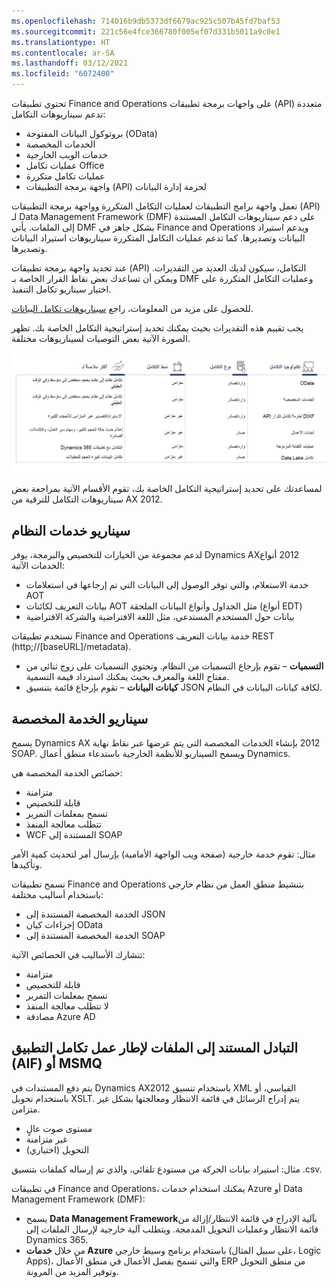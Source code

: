 ```yaml
---
ms.openlocfilehash: 714016b9db5373df6679ac925c507b45fd7baf53
ms.sourcegitcommit: 221c56e4fce366780f005ef07d331b5011a9c0e1
ms.translationtype: HT
ms.contentlocale: ar-SA
ms.lasthandoff: 03/12/2021
ms.locfileid: "6072400"
---
```

تحتوي تطبيقات Finance and Operations على واجهات برمجة تطبيقات (API) متعددة تدعم سيناريوهات التكامل:
 
- بروتوكول البيانات المفتوحة (OData)
- الخدمات المخصصة
- خدمات الويب الخارجية
- عمليات تكامل Office‬‏‫
- عمليات تكامل متكررة
- واجهة برمجة التطبيقات (API) لحزمة إدارة البيانات

تعمل واجهة برامج التطبيقات لعمليات التكامل المتكررة وواجهة برمجة التطبيقات (API) لـ Data Management Framework‏ (DMF) على دعم سيناريوهات التكامل المستندة إلى الملفات. يأتي DMF بشكل جاهز في Finance and Operations ويدعم استيراد البيانات وتصديرها. كما تدعم عمليات التكامل المتكررة سيناريوهات استيراد البيانات وتصديرها.

عند تحديد واجهة برمجة تطبيقات (API) التكامل، سيكون لديك العديد من التقديرات. ويمكن أن تساعدك بعض نقاط القرار الخاصة بـ DMF وعمليات التكامل المتكررة على اختيار سيناريو تكامل التنفيذ.

للحصول على مزيد من المعلومات، راجع [سيناريوهات تكامل البيانات](https://docs.microsoft.com/learn/modules/integration-patterns-finance-operations/4-scenarios/?azure-portal=true).

يجب تقييم هذه التقديرات بحيث يمكنك تحديد إستراتيجية التكامل الخاصة بك. تظهر الصورة الآتية بعض التوصيات لسيناريوهات مختلفة.

![جدول التوصيات لسيناريوهات التكامل المختلفة.](../media/strategy.png)

لمساعدتك على تحديد إستراتيجية التكامل الخاصة بك، تقوم الأقسام الآتية بمراجعة بعض سيناريوهات التكامل للترقية من AX ‏2012.

## <a name="system-services-scenario"></a>سيناريو خدمات النظام

لدعم مجموعة من الخيارات للتخصيص والبرمجة، يوفر Dynamics AX‏ 2012 أنواع الخدمات الآتية:

- خدمة الاستعلام، والتي توفر الوصول إلى البيانات التي تم إرجاعها في استعلامات AOT
- بيانات التعريف لكائنات AOT مثل الجداول وأنواع البيانات الملحقة (أنواع EDT)
- بيانات حول المستخدم المستدعي، مثل اللغة الافتراضية والشركة الافتراضية

تستخدم تطبيقات Finance and Operations خدمة بيانات التعريف REST ‏(‎http;‎//\[‎baseURL]/metadata). 

- **التسميات** – تقوم بإرجاع التسميات من النظام. وتحتوي التسميات على زوج ثنائي من مفتاح اللغة والمعرف بحيث يمكنك استرداد قيمة التسمية.
- **كيانات البيانات** – تقوم بإرجاع قائمة بتنسيق JSON لكافة كيانات البيانات في النظام.

## <a name="custom-service-scenario"></a>سيناريو الخدمة المخصصة


يسمح Dynamics AX ‏2012 بإنشاء الخدمات المخصصة التي يتم عرضها عبر نقاط نهاية SOAP. ويسمح السيناريو للأنظمة الخارجية باستدعاء منطق أعمال Dynamics.

خصائص الخدمة المخصصة هي: 

- متزامنة
- قابلة للتخصيص
- تسمح بمعلمات التمرير
- تتطلب معالجة المنفذ
- WCF المستندة إلى SOAP

مثال: تقوم خدمة خارجية (صفحة ويب الواجهة الأمامية) بإرسال أمر لتحديث كمية الأمر وتأكيدها.


تسمح تطبيقات Finance and Operations بتنشيط منطق العمل من نظام خارجي باستخدام أساليب مختلفة:

- الخدمة المخصصة المستندة إلى JSON
- إجراءات كيان OData
- الخدمة المخصصة المستندة إلى SOAP

تتشارك الأساليب في الخصائص الآتية:

- متزامنة
- قابلة للتخصيص
- تسمح بمعلمات التمرير 
- لا تتطلب معالجة المنفذ
- مصادقة Azure AD

## <a name="application-integration-framework-aif-file-based-exchange-or-msmq"></a>التبادل المستند إلى الملفات لإطار عمل تكامل التطبيق (AIF) أو MSMQ 

يتم دفع المستندات في Dynamics AX2012 باستخدام تنسيق XML القياسي، أو باستخدام تحويل XSLT. يتم إدراج الرسائل في قائمة الانتظار ومعالجتها بشكل غير متزامن.

- مستوى صوت عالٍ
- غير متزامنة 
- التحويل (اختياري)


مثال: استيراد بيانات الحركة من مستودع تلقائي، والذي تم إرساله كملفات بتنسيق ‎.csv.

في تطبيقات Finance and Operations، يمكنك استخدام خدمات Azure أو Data Management Framework‏ (DMF):

- يسمح **Data Management Framework‏** بآلية الإدراج في قائمة الانتظار/إزالة من قائمة الانتظار وعمليات التحويل المدمجة. ويتطلب آلية خارجية لإرسال الملفات إلى Dynamics 365.
- من خلال **خدمات Azure** باستخدام برنامج وسيط خارجي (على سبيل المثال، Logic Apps)، والتي تسمح بفصل الأعمال في منطق الأعمال ERP من منطق التحويل وتوفير المزيد من المرونة.

